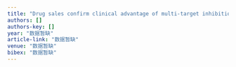 ```yaml
---
title: "Drug sales confirm clinical advantage of multi‐target inhibition of drug escapes by anticancer kinase inhibitors"
authors: []
authors-key: []
year: "数据暂缺"
article-link: "数据暂缺"
venue: "数据暂缺"
bibex: "数据暂缺"
---
```

